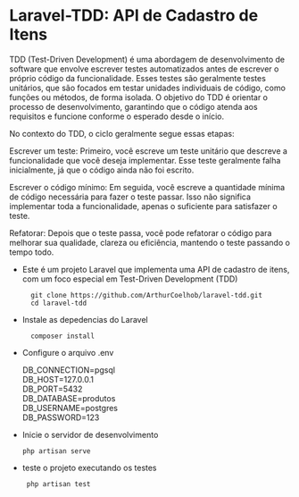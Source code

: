 #       Laravel-TDD: API de Cadastro de Itens

 
TDD (Test-Driven Development) é uma abordagem de desenvolvimento de software que envolve escrever testes automatizados antes de escrever o próprio código da funcionalidade. Esses testes são geralmente testes unitários, que são focados em testar unidades individuais de código, como funções ou métodos, de forma isolada. O objetivo do TDD é orientar o processo de desenvolvimento, garantindo que o código atenda aos requisitos e funcione conforme o esperado desde o início.

No contexto do TDD, o ciclo geralmente segue essas etapas:

Escrever um teste: Primeiro, você escreve um teste unitário que descreve a funcionalidade que você deseja implementar. Esse teste geralmente falha inicialmente, já que o código ainda não foi escrito.

Escrever o código mínimo: Em seguida, você escreve a quantidade mínima de código necessária para fazer o teste passar. Isso não significa implementar toda a funcionalidade, apenas o suficiente para satisfazer o teste.

Refatorar: Depois que o teste passa, você pode refatorar o código para melhorar sua qualidade, clareza ou eficiência, mantendo o teste passando o tempo todo.

* Este é um projeto Laravel que implementa uma API de cadastro de itens, com um foco especial em Test-Driven Development (TDD)


        git clone https://github.com/ArthurCoelhob/laravel-tdd.git
        cd laravel-tdd

* Instale as depedencias do Laravel
  

        composer install


* Configure o arquivo .env

    DB_CONNECTION=pgsql
  <br>
    DB_HOST=127.0.0.1
  <br>
    DB_PORT=5432
  <br>
    DB_DATABASE=produtos
  <br>
    DB_USERNAME=postgres
  <br>
    DB_PASSWORD=123
  <br>

 * Inicie o servidor de desenvolvimento

       php artisan serve
     
 * teste o projeto executando os testes

        php artisan test

 
        

